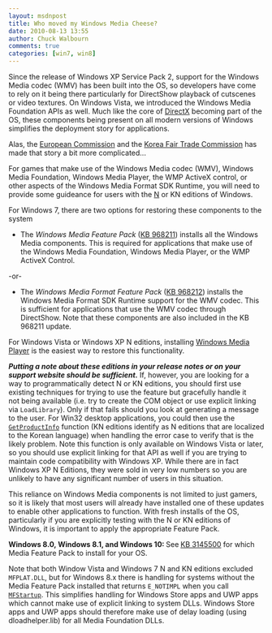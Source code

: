```yaml
---
layout: msdnpost
title: Who moved my Windows Media Cheese?
date: 2010-08-13 13:55
author: Chuck Walbourn
comments: true
categories: [win7, win8]
---
```

Since the release of Windows XP Service Pack 2, support for the Windows Media codec (WMV) has been built into the OS, so developers have come to rely on it being there particularly for DirectShow playback of cutscenes or video textures. On Windows Vista, we introduced the Windows Media Foundation APIs as well. Much like the core of <a href="https://docs.microsoft.com/en-us/windows/desktop/DxTechArts/directx-setup-for-game-developers">DirectX</a> becoming part of the OS, these components being present on all modern versions of Windows simplifies the deployment story for applications.
<!--more-->

Alas, the <a href="https://en.wikipedia.org/wiki/European_Commission">European Commission</a> and the <a href="https://en.wikipedia.org/wiki/Fair_Trade_Commission_(South_Korea)" title="Korea Fair Trade Commission">Korea Fair Trade Commission</a> has made that story a bit more complicated...

For games that make use of the Windows Media codec (WMV), Windows Media Foundation, Windows Media Player, the WMP ActiveX control, or other aspects of the Windows Media Format SDK Runtime, you will need to provide some guideance for users with the <a href="http://windows.microsoft.com/en-US/windows7/products/What-is-Windows-7-N-edition">N</a> or KN editions of Windows.

For Windows 7, there are two options for restoring these components to the system

<ul>
 	<li>The<em> Windows Media Feature Pack</em> (<a href="http://go.microsoft.com/fwlink/?LinkId=199842" title="Knowledge Base Article #968211">KB 968211</a>) installs all the Windows Media components. This is required for applications that make use of the Windows Media Foundation, Windows Media Player, or the WMP ActiveX Control.</li>
</ul>

-or-

<ul>
 	<li>The <em>Windows Media Format Feature Pack</em> (<a href="http://go.microsoft.com/fwlink/?LinkId=199843" title="Knowledge Base Article #968212">KB 968212</a>) installs the Windows Media Format SDK Runtime support for the WMV codec. This is sufficient for applications that use the WMV codec through DirectShow. Note that these components are also included in the KB 968211 update.</li>
</ul>

For Windows Vista or Windows XP N editions, installing <a href="http://go.microsoft.com/fwlink/?LinkId=199844">Windows Media Player</a> is the easiest way to restore this functionality.

<em><strong>Putting a note about these editions in your release notes or on your support website should be sufficient.</strong></em> If, however, you are looking for a way to programmatically detect N or KN editions, you should first use existing techniques for trying to use the feature but gracefully handle it not being available (i.e. try to create the COM object or use explicit linking via <code>LoadLibrary</code>). Only if that fails should you look at generating a message to the user. For Win32 desktop applications, you could then use the <a href="https://docs.microsoft.com/en-us/windows/desktop/api/sysinfoapi/nf-sysinfoapi-getproductinfo"><code>GetProductInfo</code></a> function (KN editions identify as N editions that are localized to the Korean language) when handling the error case to verify that is the likely problem. Note this function is only available on Windows Vista or later, so you should use explicit linking for that API as well if you are trying to maintain code compatibility with Windows XP. While there are in fact Windows XP N Editions, they were sold in very low numbers so you are unlikely to have any significant number of users in this situation.

This reliance on Windows Media components is not limited to just gamers, so it is likely that most users will already have installed one of these updates to enable other applications to function. With fresh installs of the OS, particularly if you are explicitly testing with the N or KN editions of Windows, it is important to apply the appropriate Feature Pack.

<strong>Windows 8.0, Windows 8.1, and Windows 10: </strong>See<strong> </strong><a href="https://support.microsoft.com/en-us/kb/3145500">KB 3145500</a> for which Media Feature Pack to install for your OS.

Note that both Window Vista and Windows 7 N and KN editions excluded <code>MFPLAT.DLL</code>, but for Windows 8.x there is handling for systems without the Media Feature Pack installed that returns <code>E_NOTIMPL</code> when you call <code><a href="https://docs.microsoft.com/en-us/windows/desktop/api/mfapi/nf-mfapi-mfstartup">MFStartup</a></code>. This simplifies handling for Windows Store apps and UWP apps which cannot make use of explicit linking to system DLLs. Windows Store apps and UWP apps should therefore make use of delay loading (using dloadhelper.lib) for all Media Foundation DLLs.
